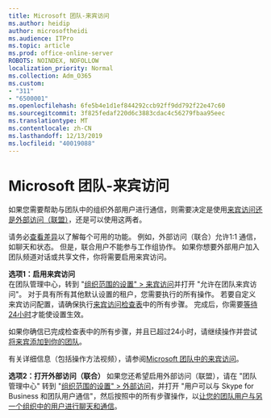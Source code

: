 ```yaml
---
title: Microsoft 团队-来宾访问
ms.author: heidip
author: microsoftheidi
ms.audience: ITPro
ms.topic: article
ms.prod: office-online-server
ROBOTS: NOINDEX, NOFOLLOW
localization_priority: Normal
ms.collection: Adm_O365
ms.custom:
- "311"
- "6500001"
ms.openlocfilehash: 6fe5b4e1d1ef844292ccb92ff9dd792f22e47c60
ms.sourcegitcommit: 3f825fedaf220d6c3883cdac4c56279fbaa95eec
ms.translationtype: MT
ms.contentlocale: zh-CN
ms.lasthandoff: 12/13/2019
ms.locfileid: "40019088"
---
```

# <a name="microsoft-teams---guest-access"></a>Microsoft 团队-来宾访问

如果您需要帮助与团队中的组织外部用户进行通信，则需要决定是使用[来宾访问还是外部访问（联盟）](https://docs.microsoft.com/microsoftteams/manage-external-access#external-access-vs-guest-access)，还是可以使用这两者。

请务必[查看差异](https://docs.microsoft.com/microsoftteams/manage-external-access#external-access-vs-guest-access)以了解每个可用的功能。  例如，外部访问（联合）允许1:1 通信，如聊天和状态。  但是，联合用户不能参与工作组协作。  如果你想要外部用户加入团队频道对话或共享文件，你将需要启用来宾访问。

**选项1：启用来宾访问**   
在团队管理中心，转到 "[组织范围的设置" > 来宾访问](https://admin.teams.microsoft.com/company-wide-settings/guest-configuration)并打开 "允许在团队来宾访问"。  对于具有所有其他默认设置的租户，您需要执行的所有操作。  若要自定义来宾访问配置，请确保执行[来宾访问检查表](https://docs.microsoft.com/microsoftteams/guest-access-checklist)中的所有步骤。 完成后，你需要[等待24小时](https://docs.microsoft.com/microsoftteams/manage-guests#guest-access-latencies)才能使设置生效。

如果你确信已完成检查表中的所有步骤，并且已超过24小时，请继续操作并尝试[将来宾添加到你的团队](https://support.office.com/article/add-guests-to-a-team-in-teams-fccb4fa6-f864-4508-bdde-256e7384a14f#ID0EAABAAA=Desktop)。

有关详细信息（包括操作方法视频），请参阅[Microsoft 团队中的来宾访问](https://docs.microsoft.com/microsoftteams/guest-access)。

**选项2：打开外部访问（联合）** 如果您还希望启用外部访问（联盟），请在 "团队管理中心" 转到 "[组织范围的设置" > 外部访问](https://admin.teams.microsoft.com/company-wide-settings/external-communications)，并打开 "用户可以与 Skype for Business 和团队用户通信"，然后按照中的所有步骤操作，以[让您的团队用户与另一个组织中的用户进行聊天和通信](https://docs.microsoft.com/microsoftteams/manage-external-access#let-your-teams-users-chat-and-communicate-with-users-in-another-organization)。


